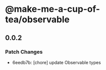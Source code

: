 # @make-me-a-cup-of-tea/observable

## 0.0.2
### Patch Changes

- 6eedb7b: [chore] update Observable types
